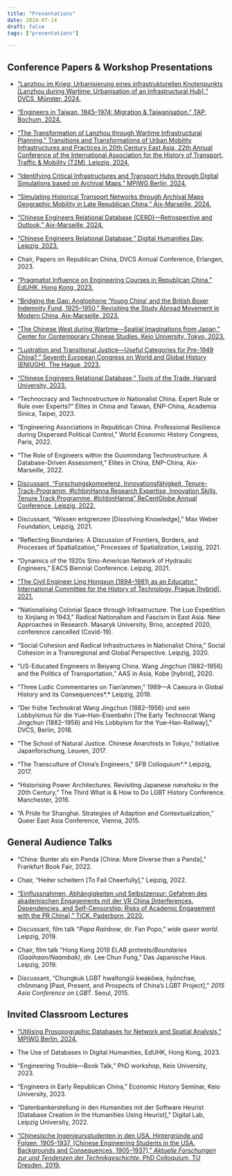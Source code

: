 ```yaml
---
title: "Presentations"
date: 2024-07-14
draft: false
tags: ["presentations"]

---
```


## Conference Papers & Workshop Presentations

+ [“Lanzhou im Krieg: Urbanisierung eines infrastrukturellen Knotenpunkts [Lanzhou during Wartime: Urbanisation of an Infrastructural Hub],“ DVCS, Münster, 2024.](https://www.uni-muenster.de/imperia/md/content/sinologie/pdf/dvcs_2024_poster.pdf)

+ [“Engineers in Taiwan, 1945–1974: Migration & Taiwanisation.” TAP, Bochum, 2024.](https://www.oaw.ruhr-uni-bochum.de/mam/forschung/tru/posters/digital_workshop_program.pdf)

+ [“The Transformation of Lanzhou through Wartime Infrastructural Planning,” Transitions and Transformations of Urban Mobility Infrastructures and Practices in 20th Century East Asia, 22th Annual Conference of the International Association for the History of Transport, Traffic & Mobility (T2M), Leipzig, 2024.](https://indico.leibniz-ifl.de/event/8/timetable/?view=standard)

+ [“Identifying Critical Infrastructures and Transport Hubs through Digital Simulations based on Archival Maps,” MPIWG Berlin, 2024.](https://www.mpiwg-berlin.mpg.de/event/charting-european-d-sea#conference)

+ [“Simulating Historical Transport Networks through Archival Maps Geographic Mobility in Late Republican China,” Aix-Marseille, 2024.](https://enepchina.hypotheses.org/5630)

+ [“Chinese Engineers Relational Database (CERD)—Retrospective and Outlook,” Aix-Marseille, 2024.](https://enepchina.hypotheses.org/5630)

+ [“Chinese Engineers Relational Database,” Digital Humanities Day, Leipzig, 2023.](https://fdhl.info/dhdl-2023-projekte/#cerd)

+ Chair, Papers on Republican China, DVCS Annual Conference, Erlangen, 2023.

+ [“Pragmatist Influence on Engineering Courses in Republican China,” EdUHK, Hong Kong, 2023.](https://www.eduhk.hk/lcs/event/global-histories-of-education-dialogue-john-dewey-s-reception-in-china-educating-citizens-and-engineers)

+ [“Bridging the Gap: Anglophone ‘Young China’ and the British Boxer Indemnity Fund, 1925–1950,” Revisiting the Study Abroad Movement in Modern China, Aix-Marseille, 2023.](https://enepchina.hypotheses.org/5211)

+ [“The Chinese West during Wartime—Spatial Imaginations from Japan,” Center for Contemporary Chinese Studies, Keio University, Tokyo, 2023.](http://www.kieas.keio.ac.jp/information/000543.html)

+ [“Lustration and Transitional Justice—Useful Categories for Pre-1949 China?,” Seventh European Congress on World and Global History (ENIUGH), The Hague, 2023.](https://research.uni-leipzig.de/~eniugh/congress/wp-content/uploads/2023/08/Programm_screen_230623.pdf)

+ [“Chinese Engineers Relational Database,” Tools of the Trade, Harvard University, 2023.](https://sites.harvard.edu/tools-of-the-trade/workshops-2/)

+ “Technocracy and Technostructure in Nationalist China. Expert Rule or Rule over Experts?” Elites in China and Taiwan, ENP-China, Academia Sinica, Taipei, 2023.

+ “Engineering Associations in Republican China. Professional Resilience during Dispersed Political Control,” World Economic History Congress, Paris, 2022.

+ “The Role of Engineers within the Guomindang Technostructure. A Database-Driven Assessment,” Elites in China, ENP-China, Aix-Marseille, 2022.

+ [Discussant, “Forschungskompetenz, Innovationsfähigkeit, Tenure-Track-Programm, #IchbinHanna Research Expertise, Innovation Skills, Tenure Track Programme, #IchbinHanna” ReCentGlobe Annual Conference, Leipzig, 2022.](https://www.youtube.com/watch?v=rzeGgvzJKB8)

+ Discussant, “Wissen entgrenzen [Dissolving Knowledge],” Max Weber Foundation, Leipzig, 2021.

+ “Reflecting Boundaries: A Discussion of Frontiers, Borders, and Processes of Spatialization,” Processes of Spatialization, Leipzig, 2021.

+ “Dynamics of the 1920s Sino-American Network of Hydraulic Engineers,” EACS Biennial Conference. Leipzig, 2021.

+ [“The Civil Engineer Ling Hongxun (1894–1981) as an Educator.” International Committee for the History of Technology, Prague [hybrid], 2021.](https://ichst2021.confea.net/?download=_/book_of_abstracts/ichst-2021-book-of-abstracts.pdf)

+ “Nationalising Colonial Space through Infrastructure. The Luo Expedition to Xinjiang in 1943,” Radical Nationalism and Fascism in East Asia. New Approaches in Research. Masaryk University, Brno, accepted 2020, conference cancelled (Covid-19).

+ “Social Cohesion and Radical Infrastructures in Nationalist China,” Social Cohesion in a Transregional and Global Perspective. Leipzig, 2020.

+ “US-Educated Engineers in Beiyang China. Wang Jingchun (1882–1956) and the Politics of Transportation,” AAS in Asia, Kobe [hybrid], 2020.

+ “Three Ludic Commentaries on Tian’anmen,” 1989—A Caesura in Global History and its Consequences*.* Leipzig, 2019.

+ “Der frühe Technokrat Wang Jingchun (1882–1956) und sein Lobbyismus für die
  Yue–Han-Eisenbahn [The Early Technocrat Wang Jingchun (1882–1956) and His Lobbyism for the Yue–Han-Railway],” DVCS, Berlin, 2018.

+ “The School of Natural Justice. Chinese Anarchists in Tokyo,” Initiative Japanforschung, Leuven, 2017.

+ “The Transculture of China’s Engineers,” SFB Colloquium*.* Leipzig, 2017.

+ “Historising Power Architectures. Revisiting Japanese *nanshoku* in the 20th Century,” The Third What is & How to Do LGBT History Conference. Manchester, 2016.

+ “A Pride for Shanghai. Strategies of Adaption and Contextualization,” Queer East Asia Conference, Vienna, 2015.

## General Audience Talks

+ “China: Bunter als ein Panda [China: More Diverse than a Panda],” Frankfurt Book Fair, 2022.

+ Chair, “Heiter scheitern [To Fail Cheerfully],” Leipzig, 2022.

+ [“Einflussnahmen, Abhängigkeiten und Selbstzensur: Gefahren des akademischen Engagements mit der VR China [Interferences, Dependencies, and Self-Censorship: Risks of Academic Engagement with the PR China],” TiCK. Paderborn, 2020.](https://www.uni-paderborn.de/universitaet/tick/nachricht/rueckblick-auf-die-zweite-ringvorlesung)

+ Discussant, film talk “*Papa Rainbow*, dir. Fan Popo,” *wide queer world*. Leipzig, 2019.

+ Chair, film talk “Hong Kong 2019 ELAB protests/*Boundaries (Gaaihaan/Naambak)*, dir. Lee Chun Fung,” Das Japanische Haus. Leipzig, 2019.

+ Discussant, “Chungkuk LGBT hwaltongŭi kwakŏwa, hyŏnchae,
  chŏnmang [Past, Present, and Prospects of China’s LGBT Project],” *2015 Asia Conference on LGBT.* Seoul, 2015.

## Invited Classroom Lectures

+ [“Utilising Prosopographic Databases for Network and Spatial Analysis,” MPIWG Berlin, 2024.](https://www.mpiwg-berlin.mpg.de/event/charting-european-d-sea#workshop)

+ The Use of Databases in Digital Humanities, EdUHK, Hong Kong, 2023.

+ “Engineering Trouble—Book Talk,” PhD workshop, Keio University, 2023.

+ “Engineers in Early Republican China,” Economic History Seminar, Keio University, 2023.

+ “Datenbankerstellung in den Humanities mit der Software Heurist [Database Creation in the Humanities Using Heurist],” Digital Lab, Leipzig University, 2022.

+ [“Chinesische Ingenieursstudenten in den USA. Hintergründe und Folgen, 1905–1937, [Chinese Engineering Students in the USA. Backgrounds and Consequences, 1905–1937],” *Aktuelle Forschungen zur und Tendenzen der Technikgeschichte*. PhD Colloquium, TU Dresden, 2019.](https://tu-dresden.de/gsw/der-bereich/termine/forschungskolloquium-aktuelle-forschungen-zur-und-tendenzen-der-technikgeschichte-1/chinesische-ingenieurstudenten-in-den-usa-hintergruende-und-folgen-1905-1937)